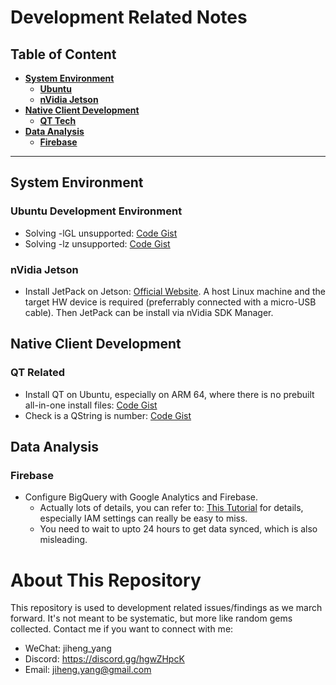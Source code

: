 # Development Related Notes

## Table of Content
- **[System Environment](#system-environment)**
    - **[Ubuntu](#ubuntu-development-environment)**
    - **[nVidia Jetson](#nvidia-jetson)**
- **[Native Client Development](#native-client-development)**
    - **[QT Tech](#qt-related)**
- **[Data Analysis](#data-analysis)**
    - **[Firebase](#firebase)**
---

## System Environment

### Ubuntu Development Environment

* Solving -lGL unsupported:  <a target=_blank href="https://gist.github.com/yangjiheng/4a6d6f5279306d88a88c7256da1a55a6">Code Gist</a>
* Solving -lz unsupported:  <a target=_blank href="https://gist.github.com/yangjiheng/135eb7402fc4d861381f35c81317e60d">Code Gist</a>

### nVidia Jetson
* Install JetPack on Jetson: <a target="_blank" href="https://developer.nvidia.com/embedded/jetpack">Official Website</a>. A host Linux machine and the target HW device is required (preferrably connected with a micro-USB cable). Then JetPack can be install via nVidia SDK Manager.

## Native Client Development

### QT Related

* Install QT on Ubuntu, especially on ARM 64, where there is no prebuilt all-in-one install files: <a href="https://gist.github.com/yangjiheng/32ab1adabb5d2961bc695f3763914bc2">Code Gist</a>
* Check is a QString is number: <a target=_blank href="https://gist.github.com/yangjiheng/d3313b7caa62b21ff4c04eb82264fcea">Code Gist</a>

## Data Analysis

### Firebase

- Configure BigQuery with Google Analytics and Firebase.
  - Actually lots of details, you can refer to: <a href="https://dataenthusiast.it/english-version/how-to-link-google-analytics-4-to-bigquery/">This Tutorial</a> for details, especially IAM settings can really be easy to miss.
  - You need to wait to upto 24 hours to get data synced, which is also misleading.
# About This Repository

This repository is used to development related issues/findings as we march forward. It's not meant to be systematic, but more like random gems collected. Contact me if you want to connect with me:

* WeChat: jiheng_yang
* Discord: https://discord.gg/hgwZHpcK
* Email: jiheng.yang@gmail.com

